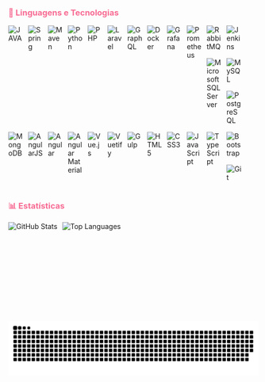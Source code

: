 <h3 style="color: #f76b93;">🤖 Linguagens e Tecnologias</h3>

<img 
    align="left" 
    alt="JAVA"
    title="JAVA" 
    width="30px" 
    style="padding-right: 10px; margin-bottom: 15px;" 
    src="https://cdn.jsdelivr.net/gh/devicons/devicon@latest/icons/java/java-original.svg" 
/>

<img 
    align="left" 
    alt="Spring"
    title="Spring" 
    width="30px" 
    style="padding-right: 10px; margin-bottom: 15px;" 
    src="https://cdn.jsdelivr.net/gh/devicons/devicon@latest/icons/spring/spring-original.svg" 
/>

<img 
    align="left" 
    alt="Maven"
    title="Maven" 
    width="30px" 
    style="padding-right: 10px; margin-bottom: 15px;" 
    src="https://cdn.jsdelivr.net/gh/devicons/devicon@latest/icons/maven/maven-original.svg" 
/>

<img 
    align="left" 
    alt="Python" 
    title="Python"
    width="30px" 
    style="padding-right: 10px; margin-bottom: 15px;" 
    src="https://cdn.jsdelivr.net/gh/devicons/devicon@latest/icons/python/python-original.svg" 
/>

<img 
    align="left" 
    alt="PHP" 
    title="PHP"
    width="30px" 
    style="padding-right: 10px; margin-bottom: 15px;" 
    src="https://cdn.jsdelivr.net/gh/devicons/devicon@latest/icons/php/php-original.svg" 
/>

<img 
    align="left" 
    alt="Laravel" 
    title="Laravel"
    width="30px" 
    style="padding-right: 10px; margin-bottom: 15px;" 
    src="https://cdn.jsdelivr.net/gh/devicons/devicon@latest/icons/laravel/laravel-original.svg" 
/>

<img 
    align="left" 
    alt="GraphQL" 
    title="GraphQL"
    width="30px" 
    style="padding-right: 10px; margin-bottom: 15px;" 
    src="https://cdn.jsdelivr.net/gh/devicons/devicon@latest/icons/graphql/graphql-plain.svg" 
/>

<img 
    align="left" 
    alt="Docker" 
    title="Docker"
    width="30px" 
    style="padding-right: 10px; margin-bottom: 15px;" 
    src="https://cdn.jsdelivr.net/gh/devicons/devicon@latest/icons/docker/docker-original.svg" 
/>

<img 
    align="left" 
    alt="Grafana" 
    title="Grafana"
    width="30px" 
    style="padding-right: 10px; margin-bottom: 15px;" 
    src="https://cdn.jsdelivr.net/gh/devicons/devicon@latest/icons/grafana/grafana-original.svg" 
/>

<img 
    align="left" 
    alt="Prometheus" 
    title="Prometheus"
    width="30px" 
    style="padding-right: 10px; margin-bottom: 15px;" 
    src="https://cdn.jsdelivr.net/gh/devicons/devicon@latest/icons/prometheus/prometheus-original.svg" 
/>

<img 
    align="left" 
    alt="RabbitMQ" 
    title="RabbitMQ"
    width="30px" 
    style="padding-right: 10px; margin-bottom: 15px;" 
    src="https://cdn.jsdelivr.net/gh/devicons/devicon@latest/icons/rabbitmq/rabbitmq-original.svg" 
/>

<img 
    align="left" 
    alt="Jenkins" 
    title="Jenkins"
    width="30px" 
    style="padding-right: 10px; margin-bottom: 15px;" 
    src="https://cdn.jsdelivr.net/gh/devicons/devicon@latest/icons/jenkins/jenkins-original.svg" 
/>

<img 
    align="left" 
    alt="Microsoft SQL Server" 
    title="Microsoft SQL Server"
    width="30px" 
    style="padding-right: 10px; margin-bottom: 15px;" 
    src="https://cdn.jsdelivr.net/gh/devicons/devicon@latest/icons/microsoftsqlserver/microsoftsqlserver-original.svg" 
/>

<img 
    align="left" 
    alt="MySQL" 
    title="MySQL"
    width="30px" 
    style="padding-right: 10px; margin-bottom: 15px;" 
    src="https://cdn.jsdelivr.net/gh/devicons/devicon@latest/icons/mysql/mysql-original.svg" 
/>

<img 
    align="left" 
    alt="PostgreSQL" 
    title="PostgreSQL"
    width="30px" 
    style="padding-right: 10px; margin-bottom: 15px;" 
    src="https://cdn.jsdelivr.net/gh/devicons/devicon@latest/icons/postgresql/postgresql-original.svg" 
/>

<img 
    align="left" 
    alt="MongoDB" 
    title="MongoDB"
    width="30px" 
    style="padding-right: 10px; margin-bottom: 15px;" 
    src="https://cdn.jsdelivr.net/gh/devicons/devicon@latest/icons/mongodb/mongodb-original.svg" 
/>

<img 
    align="left" 
    alt="AngularJS" 
    title="AngularJS"
    width="30px" 
    style="padding-right: 10px; margin-bottom: 15px;" 
    src="https://cdn.jsdelivr.net/gh/devicons/devicon@latest/icons/angularjs/angularjs-original.svg" 
/>

<img 
    align="left" 
    alt="Angular" 
    title="Angular"
    width="30px" 
    style="padding-right: 10px; margin-bottom: 15px;" 
    src="https://cdn.jsdelivr.net/gh/devicons/devicon@latest/icons/angular/angular-original.svg" 
/>

<img 
    align="left" 
    alt="Angular Material" 
    title="Angular Material"
    width="30px" 
    style="padding-right: 10px; margin-bottom: 15px;" 
    src="https://cdn.jsdelivr.net/gh/devicons/devicon@latest/icons/angularmaterial/angularmaterial-original.svg" 
/>

<img 
    align="left" 
    alt="Vue.js" 
    title="Vue.js"
    width="30px" 
    style="padding-right: 10px; margin-bottom: 15px;" 
    src="https://cdn.jsdelivr.net/gh/devicons/devicon@latest/icons/vuejs/vuejs-original.svg" 
/>

<img 
    align="left" 
    alt="Vuetify" 
    title="Vuetify"
    width="30px" 
    style="padding-right: 10px; margin-bottom: 15px;" 
    src="https://cdn.jsdelivr.net/gh/devicons/devicon@latest/icons/vuetify/vuetify-original.svg" 
/>

<img 
    align="left" 
    alt="Gulp" 
    title="Gulp"
    width="30px" 
    style="padding-right: 10px; margin-bottom: 15px;" 
    src="https://cdn.jsdelivr.net/gh/devicons/devicon@latest/icons/gulp/gulp-plain.svg" 
/>

<img 
    align="left" 
    alt="HTML5" 
    title="HTML5"
    width="30px" 
    style="padding-right: 10px; margin-bottom: 15px;" 
    src="https://cdn.jsdelivr.net/gh/devicons/devicon@latest/icons/html5/html5-original.svg" 
/>

<img 
    align="left" 
    alt="CSS3" 
    title="CSS3"
    width="30px" 
    style="padding-right: 10px; margin-bottom: 15px;" 
    src="https://cdn.jsdelivr.net/gh/devicons/devicon@latest/icons/css3/css3-original.svg" 
/>

<img 
    align="left" 
    alt="JavaScript" 
    title="JavaScript"
    width="30px" 
    style="padding-right: 10px; margin-bottom: 15px;" 
    src="https://cdn.jsdelivr.net/gh/devicons/devicon@latest/icons/javascript/javascript-original.svg" 
/>

<img 
    align="left" 
    alt="TypeScript" 
    title="TypeScript"
    width="30px" 
    style="padding-right: 10px; margin-bottom: 15px;" 
    src="https://cdn.jsdelivr.net/gh/devicons/devicon@latest/icons/typescript/typescript-original.svg" 
/>

<img 
    align="left" 
    alt="Bootstrap" 
    title="Bootstrap"
    width="30px" 
    style="padding-right: 10px; margin-bottom: 15px;" 
    src="https://cdn.jsdelivr.net/gh/devicons/devicon@latest/icons/bootstrap/bootstrap-original.svg" 
/>

<img 
    align="left" 
    alt="Git" 
    title="Git"
    width="30px" 
    style="padding-right: 10px; margin-bottom: 15px;" 
    src="https://cdn.jsdelivr.net/gh/devicons/devicon@latest/icons/git/git-original.svg" 
/>

<br clear="left" />

<h3 style="color: #f76b93;">📊 Estatísticas</h3>

<p>
  <img 
    align="left" 
    alt="GitHub Stats" 
    height="200" 
    style="padding-right: 10px;" 
    src="https://github-readme-stats.vercel.app/api?username=camilarqf&show_icons=true&theme=dracula&include_all_commits=true&locale=pt-br" 
  />

  <img 
    align="left" 
    alt="Top Languages" 
    height="200" 
    src="https://github-readme-stats.vercel.app/api/top-langs/?username=camilarqf&theme=dracula&layout=compact&custom_title=Tecnologias&langs_count=9" 
  />
</p>

#

<picture align="center">
  <source media="(prefers-color-scheme: dark)" srcset="https://raw.githubusercontent.com/mari4souza/mari4souza/output/github-contribution-grid-snake-dark.svg">
  <source media="(prefers-color-scheme: light)" srcset="https://raw.githubusercontent.com/mari4souza/mari4souza/output/github-contribution-grid-snake-dark.svg">
  <img align="center" alt="github contribution grid snake animation" src="https://raw.githubusercontent.com/mari4souza/mari4souza/output/github-contribution-grid-snake.svg">
</picture>

